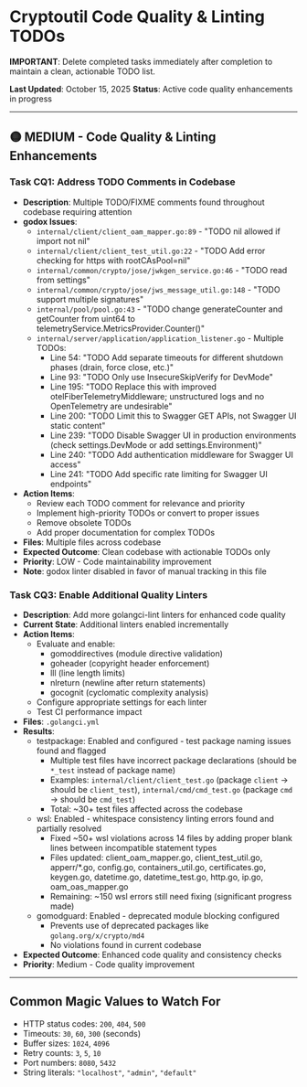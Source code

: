 # Cryptoutil Code Quality & Linting TODOs

**IMPORTANT**: Delete completed tasks immediately after completion to maintain a clean, actionable TODO list.

**Last Updated**: October 15, 2025
**Status**: Active code quality enhancements in progress

---

## 🟡 MEDIUM - Code Quality & Linting Enhancements

### Task CQ1: Address TODO Comments in Codebase
- **Description**: Multiple TODO/FIXME comments found throughout codebase requiring attention
- **godox Issues**:
  - `internal/client/client_oam_mapper.go:89` - "TODO nil allowed if import not nil"
  - `internal/client/client_test_util.go:22` - "TODO Add error checking for https with rootCAsPool=nil"
  - `internal/common/crypto/jose/jwkgen_service.go:46` - "TODO read from settings"
  - `internal/common/crypto/jose/jws_message_util.go:148` - "TODO support multiple signatures"
  - `internal/pool/pool.go:43` - "TODO change generateCounter and getCounter from uint64 to telemetryService.MetricsProvider.Counter()"
  - `internal/server/application/application_listener.go` - Multiple TODOs:
    - Line 54: "TODO Add separate timeouts for different shutdown phases (drain, force close, etc.)"
    - Line 93: "TODO Only use InsecureSkipVerify for DevMode"
    - Line 195: "TODO Replace this with improved otelFiberTelemetryMiddleware; unstructured logs and no OpenTelemetry are undesirable"
    - Line 200: "TODO Limit this to Swagger GET APIs, not Swagger UI static content"
    - Line 239: "TODO Disable Swagger UI in production environments (check settings.DevMode or add settings.Environment)"
    - Line 240: "TODO Add authentication middleware for Swagger UI access"
    - Line 241: "TODO Add specific rate limiting for Swagger UI endpoints"
- **Action Items**:
  - Review each TODO comment for relevance and priority
  - Implement high-priority TODOs or convert to proper issues
  - Remove obsolete TODOs
  - Add proper documentation for complex TODOs
- **Files**: Multiple files across codebase
- **Expected Outcome**: Clean codebase with actionable TODOs only
- **Priority**: LOW - Code maintainability improvement
- **Note**: godox linter disabled in favor of manual tracking in this file

### Task CQ3: Enable Additional Quality Linters
- **Description**: Add more golangci-lint linters for enhanced code quality
- **Current State**: Additional linters enabled incrementally
- **Action Items**:
  - Evaluate and enable:
    - gomoddirectives (module directive validation)
    - goheader (copyright header enforcement)
    - lll (line length limits)
    - nlreturn (newline after return statements)
    - gocognit (cyclomatic complexity analysis)
  - Configure appropriate settings for each linter
  - Test CI performance impact
- **Files**: `.golangci.yml`
- **Results**:
  - testpackage: Enabled and configured - test package naming issues found and flagged
    - Multiple test files have incorrect package declarations (should be `*_test` instead of package name)
    - Examples: `internal/client/client_test.go` (package `client` → should be `client_test`), `internal/cmd/cmd_test.go` (package `cmd` → should be `cmd_test`)
    - Total: ~30+ test files affected across the codebase
  - wsl: Enabled - whitespace consistency linting errors found and partially resolved
    - Fixed ~50+ wsl violations across 14 files by adding proper blank lines between incompatible statement types
    - Files updated: client_oam_mapper.go, client_test_util.go, apperr/*.go, config.go, containers_util.go, certificates.go, keygen.go, datetime.go, datetime_test.go, http.go, ip.go, oam_oas_mapper.go
    - Remaining: ~150 wsl errors still need fixing (significant progress made)
  - gomodguard: Enabled - deprecated module blocking configured
    - Prevents use of deprecated packages like `golang.org/x/crypto/md4`
    - No violations found in current codebase
- **Expected Outcome**: Enhanced code quality and consistency checks
- **Priority**: Medium - Code quality improvement

---

## Common Magic Values to Watch For

- HTTP status codes: `200`, `404`, `500`
- Timeouts: `30`, `60`, `300` (seconds)
- Buffer sizes: `1024`, `4096`
- Retry counts: `3`, `5`, `10`
- Port numbers: `8080`, `5432`
- String literals: `"localhost"`, `"admin"`, `"default"`
